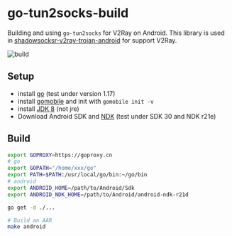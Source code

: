 # go-tun2socks-build

Building and using `go-tun2socks` for V2Ray on Android. This library is used in [shadowsocksr-v2ray-trojan-android](https://github.com/xxf098/shadowsocksr-v2ray-trojan-android) for support V2Ray.

![build](https://github.com/xxf098/go-tun2socks-build/workflows/build/badge.svg?branch=master&event=push) 

## Setup

* install [go](https://golang.org/doc/install#download) (test under version 1.17)
* install [gomobile](https://godoc.org/golang.org/x/mobile/cmd/gomobile) and init with `gomobile init -v`
* install [JDK 8](https://openjdk.java.net/install/) (not jre)
* Download Android SDK and [NDK](https://developer.android.com/ndk/downloads) (test under SDK 30 and NDK r21e)


## Build
```bash
export GOPROXY=https://goproxy.cn
# go
export GOPATH="/home/xxx/go"
export PATH=$PATH:/usr/local/go/bin:~/go/bin
# android
export ANDROID_HOME=/path/to/Android/Sdk
export ANDROID_NDK_HOME=/path/to/Android/android-ndk-r21d

go get -d ./...

# Build an AAR
make android

```
